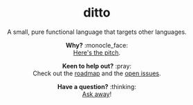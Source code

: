 <h1 align="center">ditto</h1>

<p align="center">A small, pure functional language that targets other languages.</p>

<p align="center"><strong>Why?</strong> :monocle_face:<br><a href="https://github.com/ditto-lang/ditto#elevator-pitch-%EF%B8%8F">Here's the pitch</a>.</p>

<p align="center"><strong>Keen to help out?</strong> :pray:<br>Check out the <a href="https://github.com/orgs/ditto-lang/projects/1">roadmap</a> and the <a href="https://github.com/ditto-lang/ditto/issues?q=is%3Aissue+is%3Aopen+sort%3Aupdated-desc+label%3A%22good+first+issue%22">open issues</a>.</p>

<p align="center"><strong>Have a question?</strong> :thinking:<br><a href="https://github.com/ditto-lang/ditto/discussions/categories/q-a">Ask away</a>!</p>
